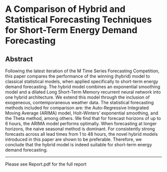 # A Comparison of Hybrid and Statistical Forecasting Techniques for Short-Term Energy Demand Forecasting
## Abstract
Following the latest iteration of the M Time Series Forecasting Competition, this paper compares the performance of the winning (hybrid) model to classical statistical models, when applied specifically to short-term energy demand forecasting. The hybrid model combines an exponential smoothing model and a dilated Long Short-Term Memory recurrent neural network into one hybrid architecture. We extend this model through the inclusion of exogeneous, contemporaneous weather data. The statistical forecasting methods included for comparison are: the Auto-Regressive Integrated Moving Average (ARIMA) model, Holt-Winters’ exponential smoothing, and the Theta method, among others. We find that for forecast horizons of up to 6 hours, the ARIMA model performs optimally. When forecasting at longer horizons, the naive seasonal method is dominant. For consistently strong forecasts across all lead times from 1 to 48 hours, the novel hybrid models introduced in this paper are shown to be preferable. Therefore, we conclude that the hybrid model is indeed suitable for short-term energy demand forecasting.

-----

Please see Report.pdf for the full report
